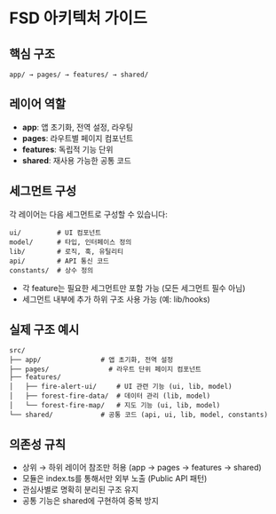 # FSD 아키텍처 가이드

## 핵심 구조

```
app/ → pages/ → features/ → shared/
```

## 레이어 역할

- **app**: 앱 초기화, 전역 설정, 라우팅
- **pages**: 라우트별 페이지 컴포넌트
- **features**: 독립적 기능 단위
- **shared**: 재사용 가능한 공통 코드

## 세그먼트 구성

각 레이어는 다음 세그먼트로 구성할 수 있습니다:

```
ui/         # UI 컴포넌트
model/      # 타입, 인터페이스 정의
lib/        # 로직, 훅, 유틸리티
api/        # API 통신 코드
constants/  # 상수 정의
```

- 각 feature는 필요한 세그먼트만 포함 가능 (모든 세그먼트 필수 아님)
- 세그먼트 내부에 추가 하위 구조 사용 가능 (예: lib/hooks)

## 실제 구조 예시

```
src/
├── app/               # 앱 초기화, 전역 설정
├── pages/               # 라우트 단위 페이지 컴포넌트
├── features/
│   ├── fire-alert-ui/     # UI 관련 기능 (ui, lib, model)
│   ├── forest-fire-data/  # 데이터 관리 (lib, model)
│   └── forest-fire-map/   # 지도 기능 (ui, lib, model)
└── shared/            # 공통 코드 (api, ui, lib, model, constants)
```

## 의존성 규칙

- 상위 → 하위 레이어 참조만 허용 (app → pages → features → shared)
- 모듈은 index.ts를 통해서만 외부 노출 (Public API 패턴)
- 관심사별로 명확히 분리된 구조 유지
- 공통 기능은 shared에 구현하여 중복 방지
